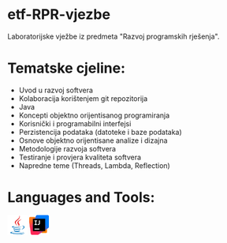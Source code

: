 # etf-RPR-vjezbe

Laboratorijske vježbe iz predmeta "Razvoj programskih rješenja".

# Tematske cjeline:
- Uvod u razvoj softvera
- Kolaboracija korištenjem git repozitorija
- Java
- Koncepti objektno orijentisanog programiranja
- Korisnički i programabilni interfejsi
- Perzistencija podataka (datoteke i baze podataka)
- Osnove objektno orijentisane analize i dizajna
- Metodologije razvoja softvera
- Testiranje i provjera kvaliteta softvera
- Napredne teme (Threads, Lambda, Reflection)
  
# Languages and Tools:
<img src="https://raw.githubusercontent.com/devicons/devicon/master/icons/java/java-original.svg" alt="Java" width="40" height="40"/> <img src="https://raw.githubusercontent.com/devicons/devicon/master/icons/intellij/intellij-original.svg" alt="IntelliJ IDEA" width="40" height="40"/>

